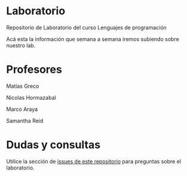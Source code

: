 # Laboratorio
Repositorio de Laboratorio del curso Lenguajes de programación

Acá esta la información que semana a semana iremos subiendo sobre nuestro lab.

# Profesores
Matías Greco

Nicolas Hormazabal

Marco Araya

Samantha Reid

# Dudas y consultas
Utilice la sección de [issues de este repositorio](https://github.com/INS125/Laboratorio/issues) para preguntas sobre el laboratorio.
